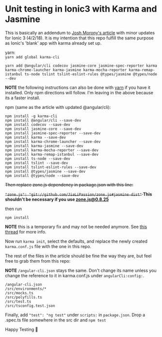 # Unit testing in Ionic3 with Karma and Jasmine
This is basically an addendum to [Josh Morony's article](https://www.joshmorony.com/introduction-to-testing-ionic-2-applications-with-testbed/) with minor updates for Ionic 3 (4/2/18). It is my intention that this repo fulfill the same purpose as Ionic's 'blank' app with karma already set up.

yarn:  
`yarn add global karma-cli`

```
yarn add @angular/cli codecov jasmine-core jasmine-spec-reporter karma karma-chrome-launcher karma-jasmine karma-mocha-reporter karma-remap-istanbul ts-node tslint tslint-eslint-rules @types/jasmine @types/node --dev
```
**NOTE** the following instructions can also be done with [yarn](https://yarnpkg.com/en/) if you have it installed. Only npm directions will follow. I'm leaving in the above because its a faster install.

npm (same as the article with updated @angular/cli):  

```
npm install -g karma-cli
npm install @angular/cli --save-dev
npm install codecov --save-dev
npm install jasmine-core --save-dev
npm install jasmine-spec-reporter --save-dev
npm install karma --save-dev
npm install karma-chrome-launcher --save-dev
npm install karma-jasmine --save-dev
npm install karma-mocha-reporter --save-dev
npm install karma-remap-istanbul --save-dev
npm install ts-node --save-dev
npm install tslint --save-dev
npm install tslint-eslint-rules --save-dev
npm install @types/jasmine --save-dev
npm install @types/node --save-dev
```

<s>Then replace zone.js dependency in package.json with this line:  

`"zone.js": "git://github.com/JiaLiPassion/zone.js#jasmine-dist"`  </s>
**This shouldn't be necessary if you use zone.js@0.8.25**

then run  

`npm install`

**NOTE** this is a temporary fix and may not be needed anymore. See [this thread](https://github.com/angular/zone.js/issues/1035) for more info.  


Now run `karma init`, select the defaults, and replace the newly created `karma.conf.js` file with the one in this repo.

The rest of the files in the article should be fine the way they are, but feel free to grab them from this repo:

**NOTE** `/angular-cli.json` stays the same. Don't change its name unless you change the reference to it in karma.conf.js under `angularCli:config:`.  

```
/angular-cli.json
/src/environments/*
/src/mocks.ts
/src/polyfills.ts
/src/test.ts
/src/tsconfig.test.json
```

Finally, add `"test": "ng test"` under `scripts:` in `package.json`. Drop a .spec.ts file somewhere in the src dir and `npm test`

Happy Testing :scorpion:
